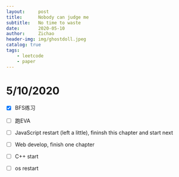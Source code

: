 ```yaml
---
layout:     post
title:      Nobody can judge me
subtitle:   No time to waste
date:       2020-05-10
author:     Zichao
header-img: img/ghostdoll.jpeg
catalog: true
tags:
    - leetcode
    - paper
---
```


# 5/10/2020

- [x]  BFS练习

- [ ]  跑EVA

- [ ]  JavaScript restart (left a little), fininsh this chapter and start next

- [ ]  Web develop, finish one chapter

- [ ]  C++ start

- [ ]  os restart